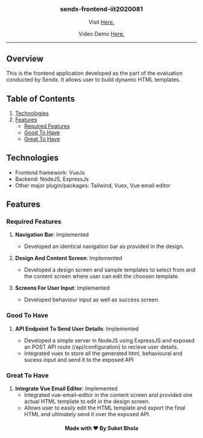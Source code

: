 <h3 align="center">sendx-frontend-iit2020081</h3>
<p align="center">Visit <a href="https://imaginative-entremet-765ae3.netlify.app/">Here.</a></p>
<p align="center">Video Demo <a href="https://drive.google.com/file/d/1_YzTTRdPkY6FvZuOPX562QLAW4xdAY3D/view">Here.</a></p>



---

## Overview
This is the frontend application developed as the part of the evaluation conducted by Sendx. It allows user to build dynamic HTML templates.  

## Table of Contents

1. [Technologies](#technologies)
2. [Features](#features)
    - [Required Features](#required-features) 
    - [Good To Have](#good-to-have)
    - [Great To Have](#great-to-have)
      

## Technologies

* Frontend framework: VueJs
* Backend: NodeJS, ExpressJs
* Other major plugin/packages: Tailwind, Vuex, Vue email editor

## Features

### Required Features

1. **Navigation Bar**: Implemented
   - Developed an identical navigation bar as provided in the design.

2. **Design And Content Screen**: Implemented
   - Developed a design screen and sample templates to select from and the content screen where user can edit the choosen template.

3. **Screens For User Input**: Implemented
   - Developed behaviour input as well as success screen.

### Good To Have

1. **API Endpoint To Send User Details**: Implemented
   
   - Developed a simple server in NodeJS using ExpressJS and exposed an POST API route (/api/configuration) to recieve user details.
   - Integrated vuex to store all the generated html, behavioural and sucess input and send it to the exposed API

### Great To Have 

1. **Integrate Vue Email Editor**: Implemented 
   - Integrated vue-email-editor in the content screen and provided one actual HTML template to edit in the design screen.
   - Allows user to easily edit the HTML template and export the final HTML and ultimately send it over the exposed API.




<h4 align="center">Made with ❤️ By Suket Bhola</h4> 
